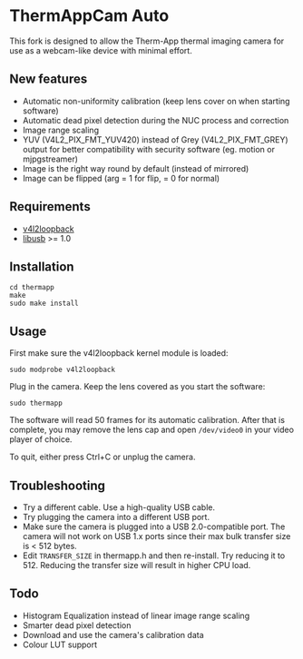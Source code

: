 # ThermAppCam Auto
This fork is designed to allow the Therm-App thermal imaging camera for use as a webcam-like device with minimal effort.

## New features
* Automatic non-uniformity calibration (keep lens cover on when starting software)
* Automatic dead pixel detection during the NUC process and correction
* Image range scaling
* YUV (V4L2_PIX_FMT_YUV420) instead of Grey (V4L2_PIX_FMT_GREY) output for better compatibility with security software (eg. motion or mjpgstreamer)
* Image is the right way round by default (instead of mirrored)
* Image can be flipped (arg = 1 for flip, = 0 for normal)

## Requirements
* [v4l2loopback](https://github.com/umlaeute/v4l2loopback)
* [libusb](https://libusb.info/) >= 1.0

## Installation
```
cd thermapp
make
sudo make install
```

## Usage
First make sure the v4l2loopback kernel module is loaded:
```
sudo modprobe v4l2loopback
```

Plug in the camera.  Keep the lens covered as you start the software:
```
sudo thermapp
```

The software will read 50 frames for its automatic calibration.  After that is complete, you may remove the lens cap and open `/dev/video0` in your video player of choice.

To quit, either press Ctrl+C or unplug the camera.

## Troubleshooting
* Try a different cable.  Use a high-quality USB cable.
* Try plugging the camera into a different USB port.
* Make sure the camera is plugged into a USB 2.0-compatible port.  The camera will not work on USB 1.x ports since their max bulk transfer size is < 512 bytes.
* Edit `TRANSFER_SIZE` in thermapp.h and then re-install.  Try reducing it to 512.  Reducing the transfer size will result in higher CPU load.

## Todo
* Histogram Equalization instead of linear image range scaling
* Smarter dead pixel detection
* Download and use the camera's calibration data
* Colour LUT support
